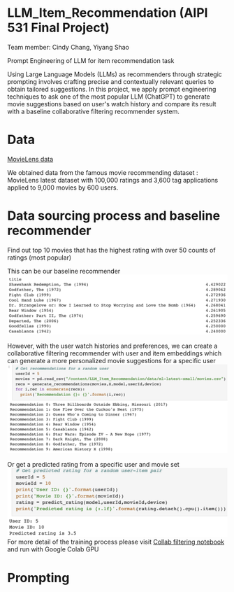 # LLM_Item_Recommendation (AIPI 531 Final Project)
Team member: Cindy Chang, Yiyang Shao

Prompt Engineering of LLM for item recommendation task

Using Large Language Models (LLMs) as recommenders through strategic prompting involves crafting precise and contextually relevant queries to obtain tailored suggestions. In this project, we apply prompt engineering techniques to ask one of the most popular LLM (ChatGPT) to generate movie suggestions based on user's watch history and compare its result with a baseline collaborative filtering recommender system.

# Data
[MovieLens data](https://grouplens.org/datasets/movielens/)

We obtained data from the famous movie recommending dataset : MovieLens latest dataset with 100,000 ratings and 3,600 tag applications applied to 9,000 movies by 600 users.

# Data sourcing process and baseline recommender
Find out top 10 movies that has the highest rating with over 50 counts of ratings (most popular)

This can be our baseline recommender
![Screenshot](https://github.com/changyuhsin1999/LLM_Item_Recommendation/blob/main/images/Screenshot%202023-12-07%20at%203.26.53%20PM.png)

However, with the user watch histories and preferences, we can create a collaborative filtering recommender with user and item embeddings which can generate a more personalized movie suggestions for a specific user
![Screenshot](https://github.com/changyuhsin1999/LLM_Item_Recommendation/blob/main/images/Screenshot%202023-12-07%20at%203.45.29%20PM.png)

Or get a predicted rating from a specific user and movie set
![Screenshot](https://github.com/changyuhsin1999/LLM_Item_Recommendation/blob/main/images/Screenshot%202023-12-07%20at%203.53.37%20PM.png)
For more detail of the training process please visit [Collab filtering notebook](https://github.com/changyuhsin1999/LLM_Item_Recommendation/blob/main/Baseline_collab_filtering_movie_rec.ipynb) and run with Google Colab GPU

# Prompting
